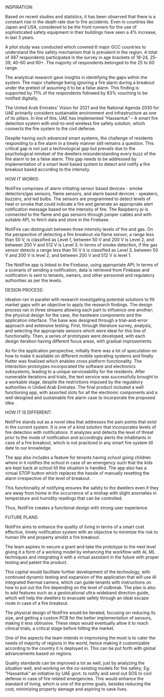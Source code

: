 INSPIRATION:

Based on recent studies and statistics, it has been observed that there is a constant rise in the death rate due to fire accidents. Even in countries like Japan and USA, considered to be the front runners for the use of sophisticated safety equipment in their buildings have seen a 4% increase, in last 3 years.

A pilot study was conducted which covered 6 major GCC countries to understand the fire safety mechanism that is prevalent in the region. A total of 487 respondents participated in the survey in age brackets of 18-24, 25-39, 40-60 and 60+. The majority of respondents belonged to the 25 to 60 range.

The analytical research gave insights in identifying the gaps within the system. The major challenge being ignoring a fire alarm during a breakout under the pretext of assuming it to be a false alarm. This finding is supported by 71% of the respondents followed by 83% vouching to be notified digitally.

The United Arab Emirates’ Vision for 2021 and the National Agenda 2030 for UAE primarily considers sustainable environment and infrastructure as one of its pillars. In line of this, UAE has implemented “Hassantuk” – A smart fire detection system with end-to-end wireless fire safety solution, which connects the fire system to the civil defense.

Despite having such advanced smart systems, the challenge of residents responding to a fire alarm in a timely manner still remains a question. This critical gap is not just a technological gap but prevails due to the psychological mindset of the dwellers misunderstanding every buzz of the fire alarm to be a false alarm. This gap needs to be addressed by implementation of a smart level based system to detect and notify a fire breakout based according to the intensity.


HOW IT WORKS:

NotiFire comprises of alarm initiating sensor based devices - smoke detectors/gas sensors, flame sensors, and alarm based devices - speakers, buzzers, and led bulbs. The sensors are programmed to detect levels of heat or smoke that could indicate a fire and generate an appropriate alert notification message based on the intensity of fire. The Raspberry pi is connected to the flame and gas sensors through jumper cables and with suitable API, to fetch data and store in the Firebase. 

NotiFire can distinguish between three intensity levels of fire and gas. On the perspective of detecting a fire breakout via flame sensor, a range less than 50 V, is classified as Level 1, between 50 V and 200 V is Level 2, and between 200 V and 512 V is Level 3. In terms of smoke detection, if the gas sensor detects a range less than 50 V it is classified as Level 3, between 50 V and 200 V is level 2, and between 200 V and 512 V is level 1. 

The NotiFire app is linked to the Firebase, using appropriate API; In terms of a scenario of sending a notification, data is retrieved from Firebase and notification is sent to tenants, owners, and other personnel and regulatory authorities as per the levels.


DESIGN PROCESS:

Ideation ran in parallel with research investigating potential solutions to fill market gaps with an objective to apply the research findings. The design process ran in three streams allowing each part to influence one another; the physical design for the case, the hardware components and the application interface. The base was designed through a trial-and-error approach and extensive testing. First, through literature survey, analysis, and selecting the appropriate sensors which were ideal for this line of functionality. Then, a series of prototypes were developed, with each design iteration having different focus areas, with gradual improvements. 

As for the application perspective, initially there was a lot of speculation on how to make it available on different mobile operating systems and finally flutter was finalized which enables cross platform functionality. The interaction prototypes incorporated the software and electronics subsystems, leading to a unique serviceability for the residents. After numerable iterations and trials, the text service was successfully brought to a workable stage, despite the restrictions imposed by the regulatory authorities in United Arab Emirates. The final product included a well functioning app, with assorted slots for all the electronic components and a well designed and sustainable fire alarm case to incorporate the proposed idea.

HOW IT IS DIFFERENT:

NotiFire stands out as a novel idea that addresses the pain points that exist in the current system. It is one of a kind solution that incorporates levels of fire detection with notifications. It analyzes and detects the level of threat prior to the mode of notification and accordingly alerts the inhabitants in case of a fire breakout, which is not practiced in any smart fire system till date to our knowledge.

The app also includes a feature for tenants having school going children where in it notifies the school in case of an emergency such that the kids are kept back at school till the situation is handled. The app also has a virtual STOP button which replaces the hassle of manually resetting the alarm irrespective of the level of breakout. 

This functionality of notifying ensures the safety to the dwellers even if they are away from home in the occurrence of a mishap with slight anomalies in temperature and humidity readings that can be controlled.

Thus, NotiFire creates a functional design with strong user experience.


FUTURE PLANS:

NotiFire aims to enhance the quality of living in terms of a smart cost effective, timely notification system with an objective to minimize the risk to human life and property amidst a fire breakout.

The team aspires to secure a grant and take the prototype to the next level giving it a form of a working model by enhancing the workflow with AI, ML techniques and integrating it with a virtual assistant in the future with proper testing and patent the product.

This capital would facilitate further development of the technology, with continued dynamic testing and expansion of the application that will use AI integrated thermal camera, which can guide tenants with instructions on how to put out the fire depending on the level of outbreak.
The plan is also to add features such as a geolocational ultra-wideband direction guide, which will help the dwellers to evacuate safely through an ideal escape route in case of a fire breakout.

The physical design of NotiFire would be iterated, focusing on reducing its size, and getting a custom PCB for the better implementation of sensors, making it less obtrusive. These steps would eventually allow it to reach clinical trials, a critical stage before hitting the market.

One of the aspects the team intends in improvising the most is to cater the needs of majority of regions in the world, hence making it customizable according to the country it is deployed in. This can be put forth with global advancements based on regions.

Quality standards can be improved a lot as well, just by analyzing the situation well, and working on the co-existing models for fire safety; Eg: “Hassantuk” an initiative by UAE govt. to notify and send out SOS to civil defense in case of fire related emergencies. This would enhance the standard of living, which is one of the prime goals, besides reducing the cost, minimizing property damage and aspiring to save lives. 
